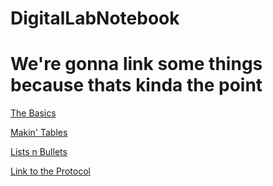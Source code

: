 # DigitalLabNotebook

# We're gonna link some things because thats kinda the point

[The Basics](text_stuff.md)

[Makin' Tables](tables.md)

[Lists n Bullets](lists_and_bullets.md)

[Link to the Protocol](Methods/Dummy_Protocol_1.md)
